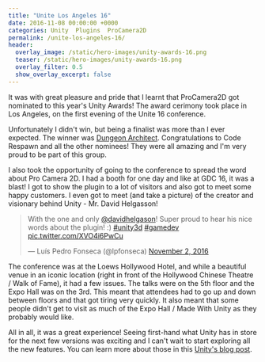 ```yaml
---
title: "Unite Los Angeles 16"
date: 2016-11-08 00:00:00 +0000
categories: Unity  Plugins  ProCamera2D
permalink: /unite-los-angeles-16/
header:
  overlay_image: /static/hero-images/unity-awards-16.png
  teaser: /static/hero-images/unity-awards-16.png
  overlay_filter: 0.5
  show_overlay_excerpt: false
---
```

It was with great pleasure and pride that I learnt that ProCamera2D got nominated to this year's Unity Awards! The award cerimony took place in Los Angeles, on the first evening of the Unite 16 conference.

Unfortunately I didn't win, but being a finalist was more than I ever expected. The winner was <a href="https://www.assetstore.unity3d.com/en/#!/content/53895" target="_blank">Dungeon Architect</a>. Congratulations to Code Respawn and all the other nominees! They were all amazing and I'm very proud to be part of this group.

I also took the opportunity of going to the conference to spread the word about Pro Camera 2D. I had a booth for one day and like at GDC 16, it was a blast! I got to show the plugin to a lot of visitors and also got to meet some happy customers. I even got to meet (and take a picture) of the creator and visionary behind Unity - Mr. David Helgasson!

<blockquote class="twitter-tweet"><p lang="en" dir="ltr">With the one and only <a href="https://twitter.com/davidhelgason?ref_src=twsrc%5Etfw">@davidhelgason</a>! Super proud to hear his nice words about the plugin! :) <a href="https://twitter.com/hashtag/unity3d?src=hash&amp;ref_src=twsrc%5Etfw">#unity3d</a> <a href="https://twitter.com/hashtag/gamedev?src=hash&amp;ref_src=twsrc%5Etfw">#gamedev</a> <a href="https://t.co/XVO4i6PwCu">pic.twitter.com/XVO4i6PwCu</a></p>&mdash; Luís Pedro Fonseca (@lpfonseca) <a href="https://twitter.com/lpfonseca/status/793951852152770560?ref_src=twsrc%5Etfw">November 2, 2016</a></blockquote> <script async src="https://platform.twitter.com/widgets.js" charset="utf-8"></script>

The conference was at the Loews Hollywood Hotel, and while a beautiful venue in an iconic location (right in front of the Hollywood Chinese Theatre / Walk of Fame), it had a few issues. The talks were on the 5th floor and the Expo Hall was on the 3rd. This meant that attendees had to go up and down between floors and that got tiring very quickly. It also meant that some people didn't get to visit as much of the Expo Hall / Made With Unity as they probably would like.

All in all, it was a great experience! Seeing first-hand what Unity has in store for the next few versions was exciting and I can't wait to start exploring all the new features. You can learn more about those in this <a href="https://blogs.unity3d.com/2016/11/01/unite-2016-keynote-wrap-up-news-on-graphics-platforms-vr-and-more/" target="_blank">Unity's blog post</a>.